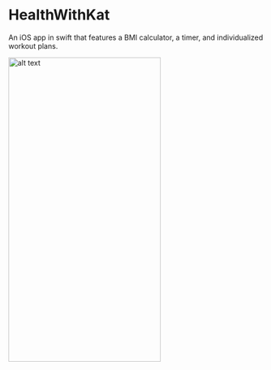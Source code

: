 # HealthWithKat
An iOS app in swift that features a BMI calculator, a timer, and individualized workout plans.

<img src="https://user-images.githubusercontent.com/68609600/133869742-d08e131b-b97a-4f79-a4d9-ae331830fbfe.gif" alt="alt text" width="300" height="600">
